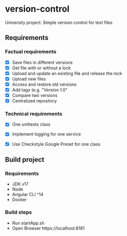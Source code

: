 # version-control
University project: Simple version control for text files

## Requirements
### Factual requirements
- [x] Save files in different versions 
- [x] Get file with or without a lock 
- [x] Upload and update an existing file and release the lock 
- [x] Upload new files 
- [x] Access and restore old versions 
- [x] Add tags (e.g. "Version 1.0" 
- [x] Compare two versions
- [x] Centralized repository 
### Technical requirements
- [x] One unittests class
- [x] Implement logging for one service
- [x] Use Checkstyle Google Preset for one class

 
## Build project
### Requirements
- JDK v17
- Node
- Angular CLI ^14
- Docker

### Build steps
- Run startApp.sh
- Open Browser https://localhost:8181
